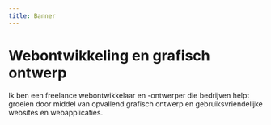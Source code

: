 ```yaml
---
title: Banner
---
```


# Webontwikkeling en grafisch ontwerp

Ik ben een freelance webontwikkelaar en -ontwerper die bedrijven helpt groeien door middel van opvallend grafisch ontwerp
en gebruiksvriendelijke websites en webapplicaties.